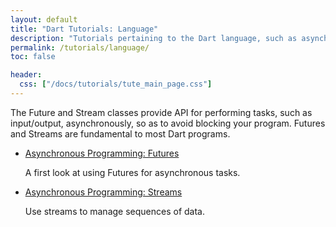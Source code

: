 ```yaml
---
layout: default
title: "Dart Tutorials: Language"
description: "Tutorials pertaining to the Dart language, such as asynchronous programming."
permalink: /tutorials/language/
toc: false

header:
  css: ["/docs/tutorials/tute_main_page.css"]
---
```


The Future and Stream classes provide API for performing tasks,
such as input/output, asynchronously, so as to avoid blocking your
program. Futures and Streams are fundamental to most Dart programs.

* <a href="/tutorials/language/futures">Asynchronous Programming: Futures</a>
  <p>A first look at using Futures for asynchronous tasks.</p>

* <a href="/tutorials/language/streams">Asynchronous Programming: Streams</a>
  <p>Use streams to manage sequences of data.</p>
